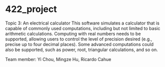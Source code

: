# 422_project
Topic 3: An electrical calculator
This software simulates a calculator that is capable of commonly used
computations, including but not limited to basic arithmetic calculations.
Computing with real numbers needs to be supported, allowing users to control
the level of precision desired (e.g., precise up to four decimal places). Some
advanced computations could also be supported, such as power, root, triangular
calculations, and so on.

Team member: 
Yi Chou, 
Mingze Hu, 
Ricardo Cahue
